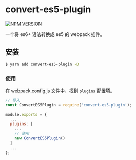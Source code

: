 # convert-es5-plugin

[![NPM VERSION](https://img.shields.io/npm/v/convert-es5-plugin.svg?style=flat)](https://npmjs.com/convert-es5-plugin)

一个将 es6+ 语法转换成 es5 的 webpack 插件。

## 安装

```sh
$ yarn add convert-es5-plugin -D
```

### 使用
在 webpack.config.js 文件中，找到 `plugins` 配置项。

```js
// 导入
const ConvertES5Plugin = require('convert-es5-plugin');

module.exports = {
  ...
  plugins: [
    ...
    // 使用
    new ConvertES5Plugin()
  ]
  ...
};
```
